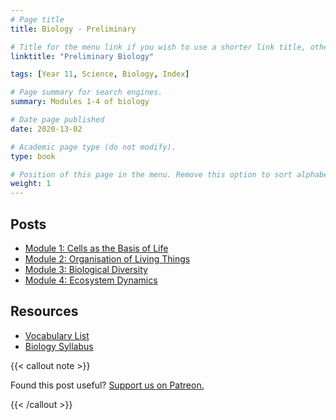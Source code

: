 ```yaml
---
# Page title
title: Biology - Preliminary

# Title for the menu link if you wish to use a shorter link title, otherwise remove this option.
linktitle: "Preliminary Biology"

tags: [Year 11, Science, Biology, Index]

# Page summary for search engines.
summary: Modules 1-4 of biology

# Date page published
date: 2020-13-02

# Academic page type (do not modify).
type: book

# Position of this page in the menu. Remove this option to sort alphabetically.
weight: 1
---
```


## Posts

- [Module 1: Cells as the Basis of Life](module-1/)
- [Module 2: Organisation of Living Things](module-2/)
- [Module 3: Biological Diversity](module-3/)
- [Module 4: Ecosystem Dynamics](module-4/)

## Resources

- [Vocabulary List](resource-vocab-list/)
- [Biology Syllabus](/nesa/657d2611-c201-49ce-a18e-ef0f786a5de0/biology-stage-6-syllabus-2017.pdf?MOD=AJPERES&CVID=)

{{< callout note >}}

Found this post useful? [Support us on Patreon.](https://patreon.com/schoolnotes)

{{< /callout >}}
